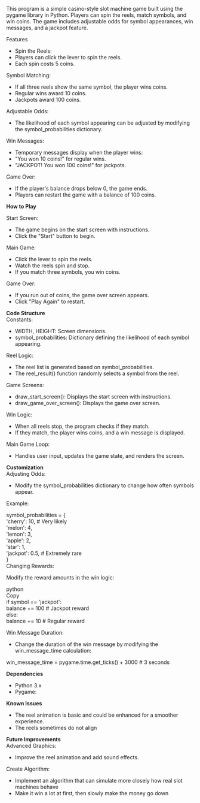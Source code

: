 This program is a simple casino-style slot machine game built using the pygame library in Python. Players can spin the reels, match symbols, and win coins. The game includes adjustable odds for symbol appearances, win messages, and a jackpot feature.

Features

* Spin the Reels:  
* Players can click the lever to spin the reels.  
* Each spin costs 5 coins.

Symbol Matching:

* If all three reels show the same symbol, the player wins coins.  
* Regular wins award 10 coins.  
* Jackpots award 100 coins.

Adjustable Odds:

* The likelihood of each symbol appearing can be adjusted by modifying the symbol\_probabilities dictionary.

Win Messages:

* Temporary messages display when the player wins:  
* "You won 10 coins\!" for regular wins.  
* "JACKPOT\! You won 100 coins\!" for jackpots.

Game Over:

* If the player's balance drops below 0, the game ends.  
* Players can restart the game with a balance of 100 coins.

**How to Play**

Start Screen:

* The game begins on the start screen with instructions.  
* Click the "Start" button to begin.

Main Game:

* Click the lever to spin the reels.  
* Watch the reels spin and stop.  
* If you match three symbols, you win coins.

Game Over:

* If you run out of coins, the game over screen appears.  
* Click "Play Again" to restart.

**Code Structure**  
Constants:

* WIDTH, HEIGHT: Screen dimensions.  
* symbol\_probabilities: Dictionary defining the likelihood of each symbol appearing.

Reel Logic:

* The reel list is generated based on symbol\_probabilities.  
* The reel\_result() function randomly selects a symbol from the reel.

Game Screens:

* draw\_start\_screen(): Displays the start screen with instructions.  
* draw\_game\_over\_screen(): Displays the game over screen.

Win Logic:

* When all reels stop, the program checks if they match.  
* If they match, the player wins coins, and a win message is displayed.

Main Game Loop:

* Handles user input, updates the game state, and renders the screen.

**Customization**  
Adjusting Odds:

* Modify the symbol\_probabilities dictionary to change how often symbols appear.

Example:

symbol\_probabilities \= {  
    'cherry': 10,  \# Very likely  
    'melon': 4,  
    'lemon': 3,  
    'apple': 2,  
    'star': 1,  
    'jackpot': 0.5,  \# Extremely rare  
}  
Changing Rewards:

Modify the reward amounts in the win logic:

python  
Copy  
if symbol \== 'jackpot':  
    balance \+= 100  \# Jackpot reward  
else:  
    balance \+= 10   \# Regular reward

Win Message Duration:

* Change the duration of the win message by modifying the win\_message\_time calculation:

win\_message\_time \= pygame.time.get\_ticks() \+ 3000  \# 3 seconds

**Dependencies**

* Python 3.x  
* Pygame:

**Known Issues**

* The reel animation is basic and could be enhanced for a smoother experience.  
* The reels sometimes do not align

**Future Improvements**  
Advanced Graphics:

* Improve the reel animation and add sound effects.

Create Algorithm:

* Implement an algorithm that can simulate more closely how real slot machines behave  
* Make it win a lot at first, then slowly make the money go down

